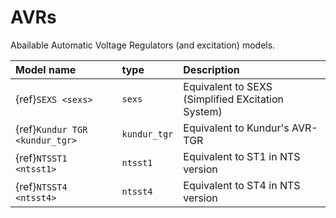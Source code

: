 # AVRs

Abailable Automatic Voltage Regulators (and excitation) models.

| Model name                   | type         | Description                                      |
| :----------------------------|:-------------| :------------------------------------------------|
|{ref}`SEXS <sexs>`            |``sexs``      | Equivalent to SEXS (Simplified EXcitation System)|
|{ref}`Kundur TGR <kundur_tgr>`|``kundur_tgr``| Equivalent to Kundur's AVR-TGR                   |
|{ref}`NTSST1 <ntsst1>`        |``ntsst1``    | Equivalent to ST1 in NTS version                 |
|{ref}`NTSST4 <ntsst4>`        |``ntsst4``    | Equivalent to ST4 in NTS version                 |

 

